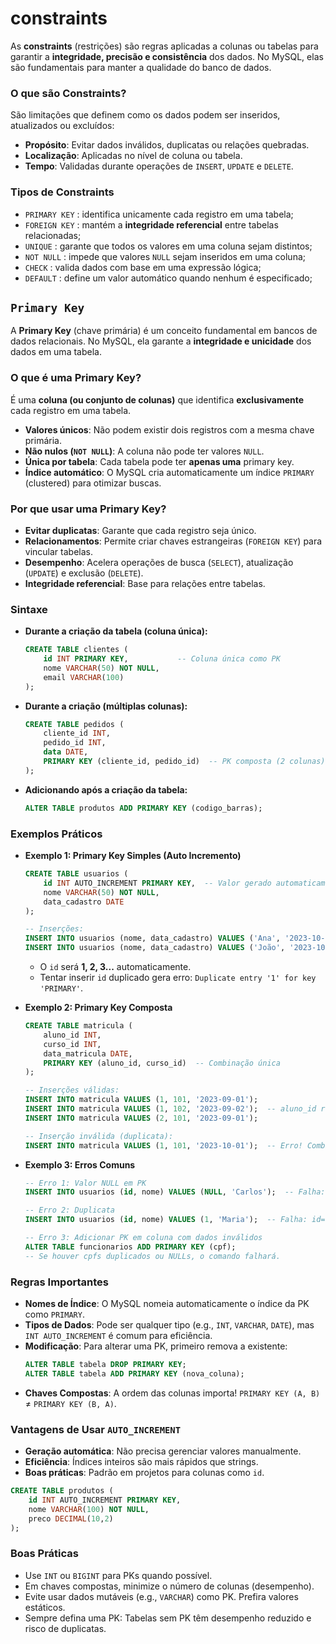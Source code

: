 # constraints

As **constraints** (restrições) são regras aplicadas a colunas ou tabelas para garantir a **integridade, precisão e consistência** dos dados. No MySQL, elas são fundamentais para manter a qualidade do banco de dados.

### O que são Constraints?

São limitações que definem como os dados podem ser inseridos, atualizados ou excluídos:
- **Propósito**: Evitar dados inválidos, duplicatas ou relações quebradas.
- **Localização**: Aplicadas no nível de coluna ou tabela.
- **Tempo**: Validadas durante operações de `INSERT`, `UPDATE` e `DELETE`.

### Tipos de Constraints

- `PRIMARY KEY` : identifica unicamente cada registro em uma tabela;
- `FOREIGN KEY` : mantém a **integridade referencial** entre tabelas relacionadas;
- `UNIQUE` : garante que todos os valores em uma coluna sejam distintos;
- `NOT NULL` : impede que valores `NULL` sejam inseridos em uma coluna;
- `CHECK` : valida dados com base em uma expressão lógica;
- `DEFAULT` : define um valor automático quando nenhum é especificado;

## `Primary Key`

A **Primary Key** (chave primária) é um conceito fundamental em bancos de dados relacionais. No MySQL, ela garante a **integridade e unicidade** dos dados em uma tabela.

### O que é uma Primary Key?

É uma **coluna (ou conjunto de colunas)** que identifica **exclusivamente** cada registro em uma tabela.
- **Valores únicos**: Não podem existir dois registros com a mesma chave primária.
- **Não nulos (`NOT NULL`)**: A coluna não pode ter valores `NULL`.
- **Única por tabela**: Cada tabela pode ter **apenas uma** primary key.
- **Índice automático**: O MySQL cria automaticamente um índice `PRIMARY` (clustered) para otimizar buscas.

### Por que usar uma Primary Key?

- **Evitar duplicatas**: Garante que cada registro seja único.
- **Relacionamentos**: Permite criar chaves estrangeiras (`FOREIGN KEY`) para vincular tabelas.
- **Desempenho**: Acelera operações de busca (`SELECT`), atualização (`UPDATE`) e exclusão (`DELETE`).
- **Integridade referencial**: Base para relações entre tabelas.

### Sintaxe

- **Durante a criação da tabela (coluna única):**
    ```sql
    CREATE TABLE clientes (
        id INT PRIMARY KEY,           -- Coluna única como PK
        nome VARCHAR(50) NOT NULL,
        email VARCHAR(100)
    );
    ```

- **Durante a criação (múltiplas colunas):**
    ```sql
    CREATE TABLE pedidos (
        cliente_id INT,
        pedido_id INT,
        data DATE,
        PRIMARY KEY (cliente_id, pedido_id)  -- PK composta (2 colunas)
    );
    ```

- **Adicionando após a criação da tabela:**
    ```sql
    ALTER TABLE produtos ADD PRIMARY KEY (codigo_barras);
    ```

### Exemplos Práticos

- **Exemplo 1: Primary Key Simples (Auto Incremento)**
    ```sql
    CREATE TABLE usuarios (
        id INT AUTO_INCREMENT PRIMARY KEY,  -- Valor gerado automaticamente
        nome VARCHAR(50) NOT NULL,
        data_cadastro DATE
    );

    -- Inserções:
    INSERT INTO usuarios (nome, data_cadastro) VALUES ('Ana', '2023-10-01');
    INSERT INTO usuarios (nome, data_cadastro) VALUES ('João', '2023-10-02');
    ```
    - O `id` será **1, 2, 3...** automaticamente.
    - Tentar inserir `id` duplicado gera erro: `Duplicate entry '1' for key 'PRIMARY'`.

- **Exemplo 2: Primary Key Composta**
    ```sql
    CREATE TABLE matricula (
        aluno_id INT,
        curso_id INT,
        data_matricula DATE,
        PRIMARY KEY (aluno_id, curso_id)  -- Combinação única
    );

    -- Inserções válidas:
    INSERT INTO matricula VALUES (1, 101, '2023-09-01');
    INSERT INTO matricula VALUES (1, 102, '2023-09-02');  -- aluno_id repete, mas curso_id é diferente
    INSERT INTO matricula VALUES (2, 101, '2023-09-01');

    -- Inserção inválida (duplicata):
    INSERT INTO matricula VALUES (1, 101, '2023-10-01');  -- Erro! Combinação (1,101) já existe.
    ```

- **Exemplo 3: Erros Comuns**
    ```sql
    -- Erro 1: Valor NULL em PK
    INSERT INTO usuarios (id, nome) VALUES (NULL, 'Carlos');  -- Falha: id não pode ser NULL.

    -- Erro 2: Duplicata
    INSERT INTO usuarios (id, nome) VALUES (1, 'Maria');  -- Falha: id=1 já existe.

    -- Erro 3: Adicionar PK em coluna com dados inválidos
    ALTER TABLE funcionarios ADD PRIMARY KEY (cpf);
    -- Se houver cpfs duplicados ou NULLs, o comando falhará.
    ```

### Regras Importantes

- **Nomes de Índice**: O MySQL nomeia automaticamente o índice da PK como `PRIMARY`.
- **Tipos de Dados**: Pode ser qualquer tipo (e.g., `INT`, `VARCHAR`, `DATE`), mas `INT AUTO_INCREMENT` é comum para eficiência.
- **Modificação**: Para alterar uma PK, primeiro remova a existente:
    ```sql
    ALTER TABLE tabela DROP PRIMARY KEY;
    ALTER TABLE tabela ADD PRIMARY KEY (nova_coluna);
    ```
- **Chaves Compostas**: A ordem das colunas importa! `PRIMARY KEY (A, B)` ≠ `PRIMARY KEY (B, A)`.

### Vantagens de Usar `AUTO_INCREMENT`

- **Geração automática**: Não precisa gerenciar valores manualmente.
- **Eficiência**: Índices inteiros são mais rápidos que strings.
- **Boas práticas**: Padrão em projetos para colunas como `id`.

```sql
CREATE TABLE produtos (
    id INT AUTO_INCREMENT PRIMARY KEY,
    nome VARCHAR(100) NOT NULL,
    preco DECIMAL(10,2)
);
```

### Boas Práticas

- Use `INT` ou `BIGINT` para PKs quando possível.
- Em chaves compostas, minimize o número de colunas (desempenho).
- Evite usar dados mutáveis (e.g., `VARCHAR`) como PK. Prefira valores estáticos.
- Sempre defina uma PK: Tabelas sem PK têm desempenho reduzido e risco de duplicatas.
